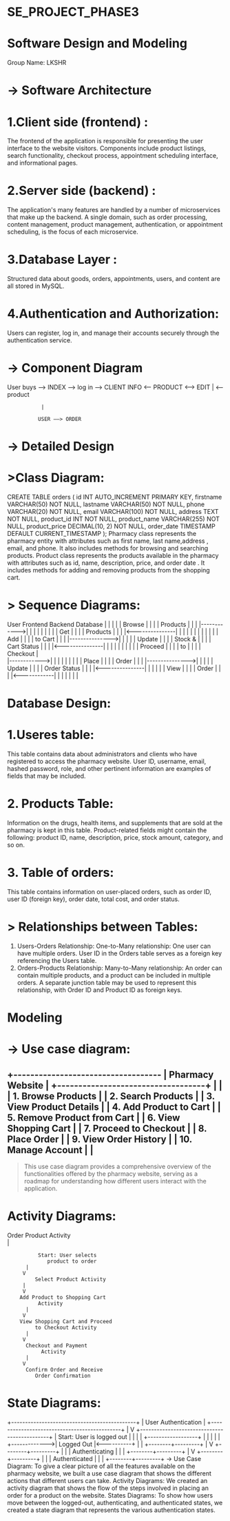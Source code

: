 # SE_PROJECT_PHASE3
# Software Design and Modeling
Group Name: LKSHR

# -> Software Architecture
 # 1.Client side (frontend) :
 The frontend of the application is responsible for presenting the user interface to the website visitors.
 Components include product listings, search functionality, checkout process, appointment scheduling interface, and informational pages.
 # 2.Server side (backend) :
 The application's many features are handled by a number of microservices that make up the backend.
 A single domain, such as order processing, content management, product management, authentication, or appointment scheduling, is the focus of each microservice.
 # 3.Database Layer :
 Structured data about goods, orders, appointments, users, and content are all stored in MySQL.
 # 4.Authentication and Authorization:
 Users can register, log in, and manage their accounts securely through the authentication service.

# -> Component Diagram 
                  
User buys —> INDEX —>  log in —> CLIENT INFO <— PRODUCT <—-> EDIT 
               |     <—- product

               | 
               
              USER ——> ORDER 

# -> Detailed Design
# >Class Diagram:

CREATE TABLE orders (
    id INT AUTO_INCREMENT PRIMARY KEY,
    firstname VARCHAR(50) NOT NULL,
    lastname VARCHAR(50) NOT NULL,
    phone VARCHAR(20) NOT NULL,
    email VARCHAR(100) NOT NULL,
    address TEXT NOT NULL,
    product_id INT NOT NULL,
    product_name VARCHAR(255) NOT NULL,
    product_price DECIMAL(10, 2) NOT NULL,
    order_date TIMESTAMP DEFAULT CURRENT_TIMESTAMP
);
Pharmacy class represents the pharmacy entity with attributes such as first name, last name,address , email, and phone. It also includes methods for browsing and searching products.
Product class represents the products available in the pharmacy with attributes such as id, name, description, price, and order date . It includes methods for adding and removing products from the shopping cart.

 # > Sequence Diagrams:
 User        Frontend         Backend          Database
  |             |                |                 |
  |   Browse    |                |                 |
  |  Products   |                |                 |
  |------------>|                |                 |
  |             |                |                 |
  |             |   Get          |                 |
  |             | Products       |                 |
  |             |<---------------|                 |
  |             |                |                 |
  |             |                |                 |
  |             |   Add          |                 |
  |             |  to Cart       |                 |
  |             |--------------->|                 |
  |             |                |    Update       |
  |             |                |   Stock &       |
  |             |                |  Cart Status   |
  |             |                |<---------------|
  |             |                |                 |
  |             |                |                 |
  |   Proceed   |                |                 |
  |   to       |                |                 |
  |   Checkout |                             
  |------------>|                |                 |
  |             |                |                 |
  |             |    Place       |                 |
  |             |   Order        |                 |
  |             |--------------->|                 |
  |             |                |    Update       |
  |             |                |  Order Status  |
  |             |                |<---------------|
  |             |                |                 |
  |   View      |                |                 |
  |   Order     |                |                 |
  |<------------|                |                 |
  |             |                |                 |

  # Database Design:
  # 1.Useres table:
  This table contains data about administrators and clients who have registered to access the pharmacy website.
  User ID, username, email, hashed password, role, and other pertinent information are examples of fields that may be included.
  # 2. Products Table: 
  Information on the drugs, health items, and supplements that are sold at the pharmacy is kept in this table.
Product-related fields might contain the following: product ID, name, description, price, stock amount, category, and so on.
 # 3. Table of orders: 
 This table contains information on user-placed orders, such as order ID, user ID (foreign key), order date, total cost, and order status. 
# > Relationships between Tables:
1. Users-Orders Relationship:
One-to-Many relationship: One user can have multiple orders.
User ID in the Orders table serves as a foreign key referencing the Users table.
2.  Orders-Products Relationship:
Many-to-Many relationship: An order can contain multiple products, and a product can be included in multiple orders.
A separate junction table may be used to represent this relationship, with Order ID and Product ID as foreign keys.

# Modeling 
# -> Use case diagram: 

+-----------------------------------
|          Pharmacy Website         |
+-----------------------------------+
|                                   |
|    1. Browse Products            |
|    2. Search Products            |
|    3. View Product Details       |
|    4. Add Product to Cart        |
|    5. Remove Product from Cart   |
|    6. View Shopping Cart         |
|    7. Proceed to Checkout        |
|    8. Place Order                |
|    9. View Order History         |
|   10. Manage Account             |      |
-----------------------------------
> This use case diagram provides a comprehensive overview of the functionalities offered by the pharmacy website, serving as a roadmap for understanding how different users interact with the application.
# Activity Diagrams:
 Order Product Activity              
          |
      
              Start: User selects             
                 product to order              
          |
         V
             Select Product Activity           
         |
         V
        Add Product to Shopping Cart          
              Activity                       
          |
         V
        View Shopping Cart and Proceed          
             to Checkout Activity              
          |
         V
          Checkout and Payment               
               Activity                       
          |
         V
          Confirm Order and Receive             
             Order Confirmation     
# State Diagrams:
  +---------------------------------------------+
  |            User Authentication             |
  +---------------------------------------------+
         |
         V
  +---------------------------------------------+
  |              Start: User is logged out      |
  |                                             |
  |              +------------------+           |
  |              |                  |           |
  +------------->|    Logged Out    |<----------+
                 |                  |
                 +--------+---------+
                          |
                          V
                 +--------+---------+
                 |                  |
                 |   Authenticating  |
                 |                  |
                 +--------+---------+
                          |
                          V
                 +--------+---------+
                 |                  |
                 |   Authenticated  |
                 |                  |
                 +--------+---------+
-> Use Case Diagram: To give a clear picture of all the features available on the pharmacy website, we built a use case diagram that shows the different actions that different users can take.
Activity Diagrams: We created an activity diagram that shows the flow of the steps involved in placing an order for a product on the website.
States Diagrams: To show how users move between the logged-out, authenticating, and authenticated states, we created a state diagram that represents the various authentication states.

